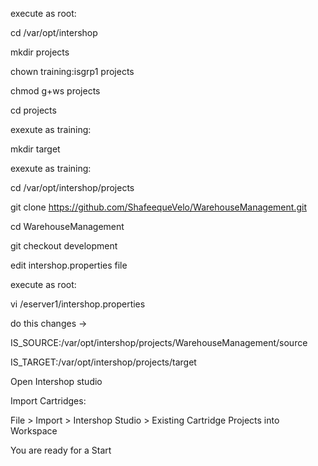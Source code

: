 execute as root:

cd /var/opt/intershop

mkdir projects

chown training:isgrp1 projects

chmod g+ws projects

cd projects


exexute as training:

mkdir target



exexute as training:

cd /var/opt/intershop/projects

git clone https://github.com/ShafeequeVelo/WarehouseManagement.git

cd WarehouseManagement

git checkout development



edit intershop.properties file

execute as root:

vi /eserver1/intershop.properties



do this changes ->

IS_SOURCE:/var/opt/intershop/projects/WarehouseManagement/source

IS_TARGET:/var/opt/intershop/projects/target



Open Intershop studio



Import Cartridges:


File > Import > Intershop Studio > Existing Cartridge Projects into Workspace

You are ready for a Start

